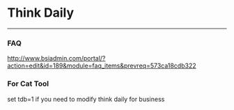# Think Daily
***
### FAQ
http://www.bsiadmin.com/portal/?action=edit&id=189&module=faq_items&prevreq=573ca18cdb322



### For Cat Tool

set tdb=1 if you need to modify think daily for business

